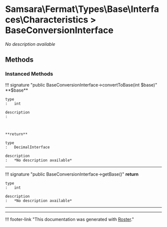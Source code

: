# Samsara\Fermat\Types\Base\Interfaces\Characteristics > BaseConversionInterface

*No description available*


## Methods


### Instanced Methods

!!! signature "public BaseConversionInterface->convertToBase(int $base)"
    **$base**

    type
    :   int

    description
    :   
    
    

    **return**

    type
    :   DecimalInterface

    description
    :   *No description available*

---

!!! signature "public BaseConversionInterface->getBase()"
    **return**

    type
    :   int

    description
    :   *No description available*

---




---
!!! footer-link "This documentation was generated with [Roster](https://jordanrl.github.io/Roster/)."